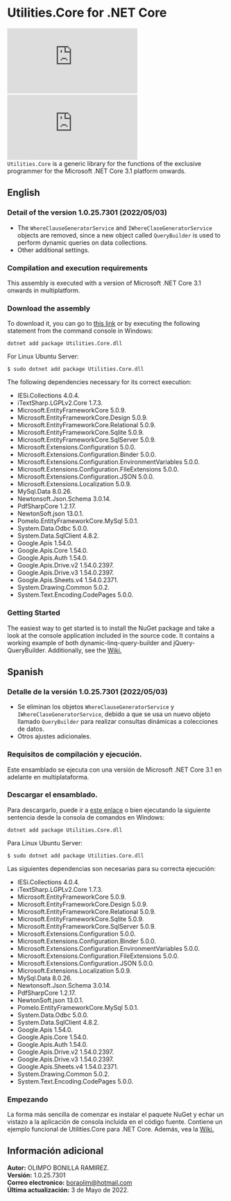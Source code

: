 # Utilities.Core for .NET Core

[![Nuget](https://img.shields.io/nuget/v/Utilities.Core.dll)](https://www.nuget.org/packages/Utilities.Core.dll/)&nbsp;[![Nuget](https://img.shields.io/nuget/dt/Utilities.Core.dll)](https://www.nuget.org/packages/Utilities.Core.dll/)<br/>
`Utilities.Core` is a generic library for the functions of the exclusive programmer for the Microsoft .NET Core 3.1 platform onwards.

## English

### Detail of the version 1.0.25.7301 (2022/05/03)
* The `WhereClauseGeneratorService` and `IWhereClaseGeneratorService` objects are removed, since a new object called `QueryBuilder` is used to perform dynamic queries on data collections.
* Other additional settings.

### Compilation and execution requirements
This assembly is executed with a version of Microsoft .NET Core 3.1 onwards in multiplatform.

### Download the assembly
To download it, you can go to <a href="https://www.nuget.org/packages/Utilities.Core.dll/">this link</a> or by executing the following statement from the command console in Windows:
```
dotnet add package Utilities.Core.dll
```
For Linux Ubuntu Server:
```
$ sudo dotnet add package Utilities.Core.dll
```
The following dependencies necessary for its correct execution:
* IESi.Collections 4.0.4.
* iTextSharp.LGPLv2.Core 1.7.3.
* Microsoft.EntityFrameworkCore 5.0.9.
* Microsoft.EntityFrameworkCore.Design 5.0.9.
* Microsoft.EntityFrameworkCore.Relational 5.0.9.
* Microsoft.EntityFrameworkCore.Sqlite 5.0.9.
* Microsoft.EntityFrameworkCore.SqlServer 5.0.9.
* Microsoft.Extensions.Configuration 5.0.0.
* Microsoft.Extensions.Configuration.Binder 5.0.0.
* Microsoft.Extensions.Configuration.EnvironmentVariables 5.0.0.
* Microsoft.Extensions.Configuration.FileExtensions 5.0.0.
* Microsoft.Extensions.Configuration.JSON 5.0.0.
* Microsoft.Extensions.Localization 5.0.9.
* MySql.Data 8.0.26.
* Newtonsoft.Json.Schema 3.0.14.
* PdfSharpCore 1.2.17.
* NewtonSoft.json 13.0.1.
* Pomelo.EntityFrameworkCore.MySql 5.0.1.
* System.Data.Odbc 5.0.0.
* System.Data.SqlClient 4.8.2.
* Google.Apis 1.54.0.
* Google.Apis.Core 1.54.0.
* Google.Apis.Auth 1.54.0.
* Google.Apis.Drive.v2 1.54.0.2397.
* Google.Apis.Drive.v3 1.54.0.2397.
* Google.Apis.Sheets.v4 1.54.0.2371.
* System.Drawing.Common 5.0.2.
* System.Text.Encoding.CodePages 5.0.0.

### Getting Started
The easiest way to get started is to install the NuGet package and take a look at the console application included in the source code. It contains a working example of both dynamic-linq-query-builder and jQuery-QueryBuilder.
Additionally, see the [Wiki.](https://github.com/boraolim/Utilities.Core/wiki)

## Spanish

### Detalle de la versi&oacute;n 1.0.25.7301 (2022/05/03)
* Se eliminan los objetos `WhereClauseGeneratorService` y `IWhereClaseGeneratorService`, debido a que se usa un nuevo objeto llamado `QueryBuilder` para realizar consultas dinámicas a colecciones de datos.
* Otros ajustes adicionales.

### Requisitos de compilaci&oacute;n y ejecuci&oacute;n.
Este ensamblado se ejecuta con una versi&oacute;n de Microsoft .NET Core 3.1 en adelante en multiplataforma.

### Descargar el ensamblado.
Para descargarlo, puede ir a <a href="https://www.nuget.org/packages/Utilities.Core.dll/">este enlace</a> o bien ejecutando la siguiente sentencia desde la consola de comandos en Windows:
```
dotnet add package Utilities.Core.dll
```
Para Linux Ubuntu Server:
```
$ sudo dotnet add package Utilities.Core.dll
```
Las siguientes dependencias son necesarias para su correcta ejecuci&oacute;n:

* IESi.Collections 4.0.4.
* iTextSharp.LGPLv2.Core 1.7.3.
* Microsoft.EntityFrameworkCore 5.0.9.
* Microsoft.EntityFrameworkCore.Design 5.0.9.
* Microsoft.EntityFrameworkCore.Relational 5.0.9.
* Microsoft.EntityFrameworkCore.Sqlite 5.0.9.
* Microsoft.EntityFrameworkCore.SqlServer 5.0.9.
* Microsoft.Extensions.Configuration 5.0.0.
* Microsoft.Extensions.Configuration.Binder 5.0.0.
* Microsoft.Extensions.Configuration.EnvironmentVariables 5.0.0.
* Microsoft.Extensions.Configuration.FileExtensions 5.0.0.
* Microsoft.Extensions.Configuration.JSON 5.0.0.
* Microsoft.Extensions.Localization 5.0.9.
* MySql.Data 8.0.26.
* Newtonsoft.Json.Schema 3.0.14.
* PdfSharpCore 1.2.17.
* NewtonSoft.json 13.0.1.
* Pomelo.EntityFrameworkCore.MySql 5.0.1.
* System.Data.Odbc 5.0.0.
* System.Data.SqlClient 4.8.2.
* Google.Apis 1.54.0.
* Google.Apis.Core 1.54.0.
* Google.Apis.Auth 1.54.0.
* Google.Apis.Drive.v2 1.54.0.2397.
* Google.Apis.Drive.v3 1.54.0.2397.
* Google.Apis.Sheets.v4 1.54.0.2371.
* System.Drawing.Common 5.0.2.
* System.Text.Encoding.CodePages 5.0.0.

### Empezando
La forma más sencilla de comenzar es instalar el paquete NuGet y echar un vistazo a la aplicación de consola incluida en el código fuente. Contiene un ejemplo funcional de Utilities.Core para .NET Core.
Además, vea la [Wiki.](https://github.com/boraolim/Utilities.Core/wiki)

## Información adicional
**Autor:** OLIMPO BONILLA RAMIREZ.<br/>
**Versi&oacute;n:** 1.0.25.7301 <br/>
**Correo electronico:** boraolim@hotmail.com <br />
**&Uacute;ltima actualizaci&oacute;n:** 3 de Mayo de 2022.
